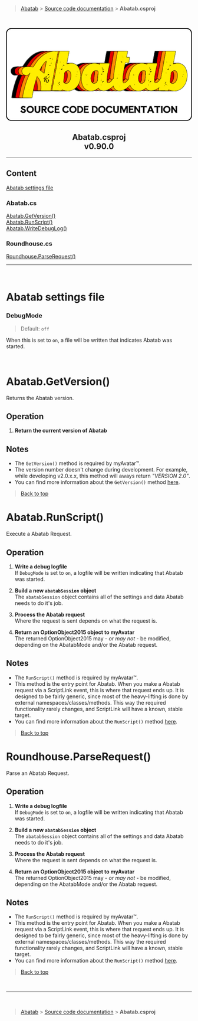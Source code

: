 > [Abatab][AbatabRepoUrl] &gt; [Source code documentation][SrcDocHome] &gt; **Abatab.csproj**

<br>

<div align="center">

  ![SrcDocPng][SrcDocPng]

  <h2>
    Abatab.csproj<br>
    <b>v0.90.0</b>
  </h2>

</div>

***

## Content
[Abatab settings file](#abatab-settings-file)
### Abatab.cs<br>
[Abatab.GetVersion()](#abatabgetversion)<br>
[Abatab.RunScript()](#abatabrunscript)<br>
[Abatab.WriteDebugLog()](#writedebuglog)<br>
### Roundhouse.cs<br>
[Roundhouse.ParseRequest()](#abatabgetversion)<br>
***

<br>

# Abatab settings file

### DebugMode  
> Default: `off`  

When this is set to `on`, a file will be written that indicates Abatab was started.

<br>

# Abatab.GetVersion()

Returns the Abatab version.

## Operation

1. **Return the current version of Abatab**  

## Notes

* The `GetVersion()` method is required by myAvatar™.
* The version number doesn't change during development. For example, while developing v2.0.x.x, this method will aways return *"VERSION 2.0"*.
* You can find more information about the `GetVersion()` method [here][GetVersionMethodDocumentation].

> [Back to top](#content)

# Abatab.RunScript()

Execute a Abatab Request.

## Operation

1. **Write a debug logfile**  
If `DebugMode` is set to `on`, a logfile will be written indicating that Abatab was started.

2. **Build a new `abatabSession` object**  
The `abatabSession` object contains all of the settings and data Abatab needs to do it's job.

3. **Process the Abatab request**  
Where the request is sent depends on what the request is.

4. **Return an OptionObject2015 object to myAvatar**  
The returned OptionObject2015 may - *or may not* - be modified, depending on the AbatabMode and/or the Abatab request.

## Notes

* The `RunScript()` method is required by myAvatar™.
* This method is the entry point for Abatab. When you make a Abatab request via a ScriptLink event, this is where that request ends up. It is designed to be fairly generic, since most of the heavy-lifting is done by external namespaces/classes/methods. This way the required functionality rarely changes, and ScriptLink will have a known, stable target.  
* You can find more information about the `RunScript()` method [here][RunScriptMethodDocumentation].

> [Back to top](#content)

# Roundhouse.ParseRequest()

Parse an Abatab Request.

## Operation

1. **Write a debug logfile**  
If `DebugMode` is set to `on`, a logfile will be written indicating that Abatab was started.

2. **Build a new `abatabSession` object**  
The `abatabSession` object contains all of the settings and data Abatab needs to do it's job.

3. **Process the Abatab request**  
Where the request is sent depends on what the request is.

4. **Return an OptionObject2015 object to myAvatar**  
The returned OptionObject2015 may - *or may not* - be modified, depending on the AbatabMode and/or the Abatab request.

## Notes

* The `RunScript()` method is required by myAvatar™.
* This method is the entry point for Abatab. When you make a Abatab request via a ScriptLink event, this is where that request ends up. It is designed to be fairly generic, since most of the heavy-lifting is done by external namespaces/classes/methods. This way the required functionality rarely changes, and ScriptLink will have a known, stable target.  
* You can find more information about the `RunScript()` method [here][RunScriptMethodDocumentation].

> [Back to top](#content)



<br>

***

<br>

> [Abatab][AbatabRepoUrl] &gt; [Source code documentation][SrcDocHome] &gt; **Abatab.csproj**

<!-- REFERENCE LINKS -->

[AbatabRepoUrl]: https://github.com/spectrum-health-systems/Abatab
[SrcDocPng]: ./res/img/SrcDocPng.png
[SrcDocHome]: SrcDocHome.md
[GetVersionMethodDocumentation]: https://github.com/myAvatar-Development-Community/document-creating-a-custom-web-service#the-getversion-method
 <!-- Need specific link -->
[ManConfigure]: /doc/man/ManConfigure.md
[RunScriptMethodDocumentation]: https://github.com/myAvatar-Development-Community/document-creating-a-custom-web-service#the-runscript-method
